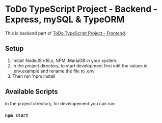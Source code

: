# ToDo TypeScript Project - Backend - Express, mySQL & TypeORM

This is backend part of [ToDo TypeScript Project - Frontend](https://github.com/mytaison/ToDo-Frontend-Typescript).

## Setup

1. Install NodeJS v16.x, NPM, MariaDB in your system.
2. In the project directory, to start development first edit the values in .env.example and rename the file to .env
3. Then run 'npm install

## Available Scripts

In the project directory, for developement you can run:

### `npm start`

